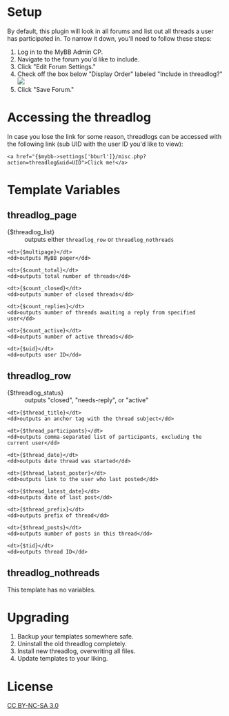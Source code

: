 # Setup

By default, this plugin will look in all forums and list out all threads a user has participated in. To narrow it down, you'll need to follow these steps:

1. Log in to the MyBB Admin CP.
2. Navigate to the forum you'd like to include.
3. Click "Edit Forum Settings."
4. Check off the box below "Display Order" labeled "Include in threadlog?"  
    ![](http://i.imgur.com/ORIkISn.png)
5. Click "Save Forum."

# Accessing the threadlog

In case you lose the link for some reason, threadlogs can be accessed with the following link (sub UID with the user ID you'd like to view):

	<a href="{$mybb->settings['bburl']}/misc.php?action=threadlog&uid=UID">Click me!</a>

# Template Variables

## threadlog_page

<dl>
	<dt>{$threadlog_list}</dt>
	<dd>outputs either <code>threadlog_row</code> or <code>threadlog_nothreads</code></dd>

	<dt>{$multipage}</dt>
	<dd>outputs MyBB pager</dd>

	<dt>{$count_total}</dt>
	<dd>outputs total number of threads</dd>

	<dt>{$count_closed}</dt>
	<dd>outputs number of closed threads</dd>

	<dt>{$count_replies}</dt>
	<dd>outputs number of threads awaiting a reply from specified user</dd>

	<dt>{$count_active}</dt>
	<dd>outputs number of active threads</dd>
	
	<dt>{$uid}</dt>
	<dd>outputs user ID</dd>
</dl>

## threadlog_row

<dl>
	<dt>{$threadlog_status}</dt>
	<dd>outputs "closed", "needs-reply", or "active"</dd>
	
	<dt>{$thread_title}</dt>
	<dd>outputs an anchor tag with the thread subject</dd>

	<dt>{$thread_participants}</dt>
	<dd>outputs comma-separated list of participants, excluding the current user</dd>

	<dt>{$thread_date}</dt>
	<dd>outputs date thread was started</dd>

	<dt>{$thread_latest_poster}</dt>
	<dd>outputs link to the user who last posted</dd>

	<dt>{$thread_latest_date}</dt>
	<dd>outputs date of last post</dd>

	<dt>{$thread_prefix}</dt>
	<dd>outputs prefix of thread</dd>
	
	<dt>{$thread_posts}</dt>
	<dd>outputs number of posts in this thread</dd>
	
	<dt>{$tid}</dt>
	<dd>outputs thread ID</dd>
</dl>

## threadlog_nothreads

This template has no variables.

# Upgrading

1. Backup your templates somewhere safe.
1. Uninstall the old threadlog completely.
2. Install new threadlog, overwriting all files.
3. Update templates to your liking.

# License

[CC BY-NC-SA 3.0](https://creativecommons.org/licenses/by-nc-sa/3.0/)
